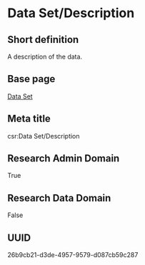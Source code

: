 # Data Set/Description
## Short definition
A description of the data.
## Base page
[Data Set](../../Objects/Data%20Set.md)
## Meta title
csr:Data Set/Description
## Research Admin Domain
True
## Research Data Domain
False
## UUID
26b9cb21-d3de-4957-9579-d087cb59c287

